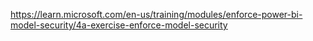 
https://learn.microsoft.com/en-us/training/modules/enforce-power-bi-model-security/4a-exercise-enforce-model-security

